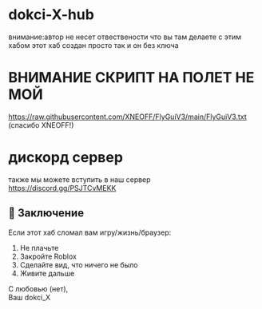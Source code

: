 # dokci-X-hub
внимание:автор не несет отвествености  что вы там делаете с этим хабом этот хаб создан просто так и он без ключа 
# ВНИМАНИЕ СКРИПТ НА ПОЛЕТ НЕ МОЙ
https://raw.githubusercontent.com/XNEOFF/FlyGuiV3/main/FlyGuiV3.txt
(спасибо XNEOFF!)
# дискорд сервер
также мы можете вступить в наш сервер https://discord.gg/PSJTCvMEKK
## 🎉 Заключение
Если этот хаб сломал вам игру/жизнь/браузер:
1. Не плачьте
2. Закройте Roblox
3. Сделайте вид, что ничего не было
4. Живите дальше

С любовью (нет),  
Ваш dokci_X
